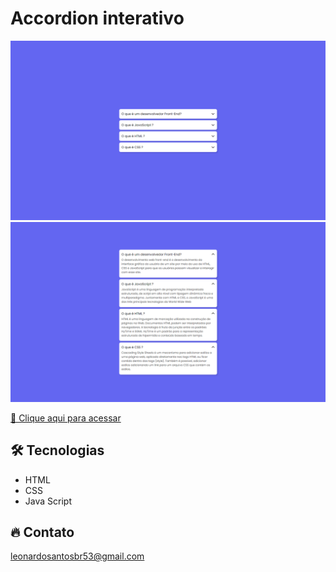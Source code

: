 # Accordion interativo

![preview](./.github/preview.png)
![preview2](./.github/preview2.png)


[🔗 Clique aqui para acessar](https://leonardo21042006.github.io/Accordion-interativo/)

## 🛠️ Tecnologias 

- HTML
- CSS
- Java Script

## 🔥 Contato

leonardosantosbr53@gmail.com